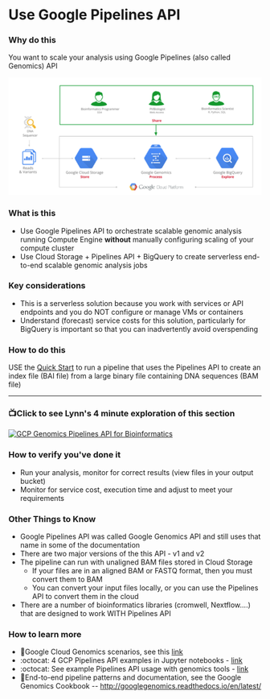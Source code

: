 # Use Google Pipelines API


### Why do this
 You want to scale your analysis using Google Pipelines (also called Genomics) API  

 [![gcp-pipelines-api](/images/gcp-pipelines-api.png)]()

### What is this
 - Use Google Pipelines API to orchestrate scalable genomic analysis running Compute Engine **without** manually configuring scaling of your compute cluster
 - Use Cloud Storage + Pipelines API + BigQuery to create serverless end-to-end scalable genomic analysis jobs

### Key considerations
 - This is a serverless solution because you work with services or API endpoints and you do NOT configure or manage VMs or containers
 - Understand (forecast) service costs for this solution, particularly for BigQuery is important so that you can inadvertently avoid overspending 

### How to do this
 USE the [Quick Start](https://cloud.google.com/genomics/quickstart) to run a pipeline that uses the Pipelines API to create an index file (BAI file) from a large binary file containing DNA sequences (BAM file)

 -----

### 📺Click to see Lynn's 4 minute exploration of this section  
[![GCP Genomics Pipelines API for Bioinformatics](http://img.youtube.com/vi/B8RABR19n8Y/0.jpg)](http://www.youtube.com/watch?v=B8RABR19n8Y "GCP Genomics Pipelines API for Bioinformatics")

### How to verify you've done it
 - Run your analysis, monitor for correct results (view files in your output bucket)
 - Monitor for service cost, execution time and adjust to meet your requirements


### Other Things to Know
 - Google Pipelines API was called Google Genomics API and still uses that name in some of the documentation
 - There are two major versions of the this API - v1 and v2
 - The pipeline can run with unaligned BAM files stored in Cloud Storage
    - If your files are in an aligned BAM or FASTQ format, then you must convert them to BAM
    - You can convert your input files locally, or you can use the Pipelines API to convert them in the cloud
 - There are a number of bioinformatics libraries (cromwell, Nextflow....) that are designed to work WITH Pipelines API

### How to learn more
 - 📘Google Cloud Genomics scenarios, see this [link](https://cloud.google.com/genomics/docs/tutorials/)
 - :octocat: 4 GCP Pipelines API examples in Jupyter notebooks - [link](https://github.com/googlegenomics/datalab-examples/tree/master/datalab/genomics)
 - :octocat: See example Pipelines API usage with genomics tools - [link](https://github.com/googlegenomics/pipelines-api-examples)
 - 📘End-to-end pipeline patterns and documentation, see the Google Genomics Cookbook -- http://googlegenomics.readthedocs.io/en/latest/